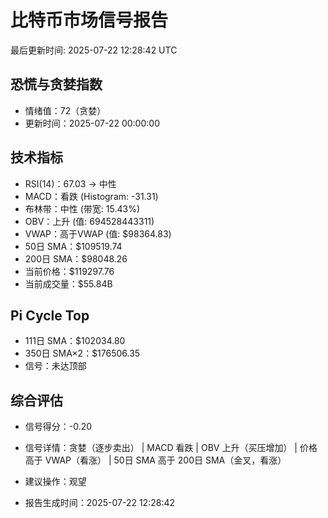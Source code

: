 # 比特币市场信号报告

最后更新时间: 2025-07-22 12:28:42 UTC

## 恐慌与贪婪指数
- 情绪值：72（贪婪）
- 更新时间：2025-07-22 00:00:00

## 技术指标
- RSI(14)：67.03 → 中性
- MACD：看跌 (Histogram: -31.31)
- 布林带：中性 (带宽: 15.43%)
- OBV：上升 (值: 694528443311)
- VWAP：高于VWAP (值: $98364.83)
- 50日 SMA：$109519.74
- 200日 SMA：$98048.26
- 当前价格：$119297.76
- 当前成交量：$55.84B

## Pi Cycle Top
- 111日 SMA：$102034.80
- 350日 SMA×2：$176506.35
- 信号：未达顶部

## 综合评估
- 信号得分：-0.20
- 信号详情：贪婪（逐步卖出） | MACD 看跌 | OBV 上升（买压增加） | 价格高于 VWAP（看涨） | 50日 SMA 高于 200日 SMA（金叉，看涨）
- 建议操作：观望

- 报告生成时间：2025-07-22 12:28:42